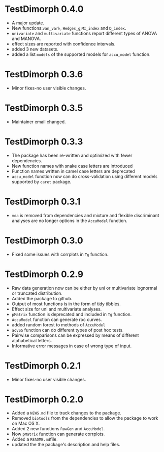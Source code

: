 # TestDimorph 0.4.0

* A major update.
* New functions:`van_vark`, `Hedges_g`,`MI_index` and `D_index`.
* `univariate` and `multivariate` functions report different types of ANOVA and MANOVA.
* effect sizes are reported with confidence intervals.
* added 3 new datasets.
* added a list `models` of the supported models for `accu_model` function.

# TestDimorph 0.3.6

* Minor fixes-no user visible changes.

# TestDimorph 0.3.5

* Maintainer email changed.

# TestDimorph 0.3.3

* The package has been re-written and optimized with fewer dependencies.
* New function names with snake case letters are introduced
* Function names written in camel case letters are deprecated
* `accu_model` function now can do cross-validation using different models supported by `caret` package.

# TestDimorph 0.3.1

* `mda` is removed from dependencies and mixture and flexible discriminant analyses are no longer options in the `AccuModel` function.

# TestDimorph 0.3.0

* Fixed some issues with corrplots in `Tg` function.

# TestDimorph 0.2.9

* Raw data generation now can be either by uni or multivariate lognormal or truncated distribution.
* Added the package to github.
* Output of most functions is in the form of tidy tibbles.
* Effect size for uni and multivariate analyses.
* `pMatrix` function is deprecated and included in `Tg` function. 
* `AccuModel` function can generate roc curves.
* added random forest to methods of `AccuModel`
* `aovSS` function can do different types of post hoc tests.
* Pairwise comparisons can be expressed by means of different alphabetical letters.
* Informative error messages in case of wrong type of input.

# TestDimorph 0.2.1

* Minor fixes-no user visible changes.

# TestDimorph 0.2.0

* Added a `NEWS.md` file to track changes to the package.
* Removed `biotools` from the dependencies to allow the package to work on Mac OS X.
* Added 2 new functions `RawGen` and `AccuModel`.
* Now `pMatrix` function can generate corrplots.
* Added a `README.md`file.
* updated the the package's description and help files.

 
